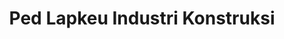 ---
id: 99
title: Ped Lapkeu Industri Konstruksi
linkurl: https://drive.google.com/file/d/1_rKwNoGUdG92WiY85yyX4JF1MqcGKTS9/view?usp=sharing
fitur : lainlain
createdTime : 03/09/2019
modifiedTime : 12/01/2020
topik: Chapter Akuntansi
color: fb8532
---